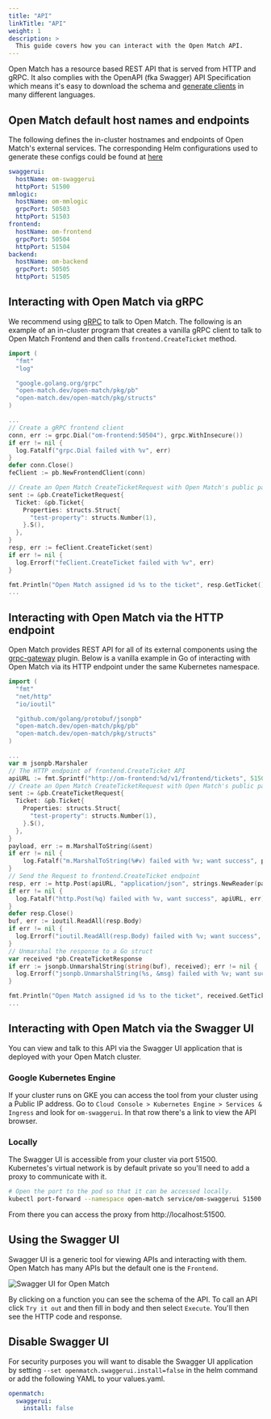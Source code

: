 ```yaml
---
title: "API"
linkTitle: "API"
weight: 1
description: >
  This guide covers how you can interact with the Open Match API.
---
```


Open Match has a resource based REST API that is served from HTTP and gRPC. It also
complies with the OpenAPI (fka Swagger) API Specification which means it's easy to
download the schema and [generate clients](https://swagger.io/tools/swagger-codegen/)
in many different languages.

## Open Match default host names and endpoints
The following defines the in-cluster hostnames and endpoints of Open Match's external services. The corresponding Helm configurations used to generate these configs could be found at [here](https://github.com/googleforgames/open-match/blob/master/install/helm/open-match/values.yaml)
```yaml
swaggerui:
  hostName: om-swaggerui
  httpPort: 51500
mmlogic:
  hostName: om-mmlogic
  grpcPort: 50503
  httpPort: 51503
frontend:
  hostName: om-frontend
  grpcPort: 50504
  httpPort: 51504
backend:
  hostName: om-backend
  grpcPort: 50505
  httpPort: 51505
```

## Interacting with Open Match via gRPC
We recommend using [gRPC](https://grpc.io/) to talk to Open Match.
The following is an example of an in-cluster program that creates a vanilla gRPC client to talk to Open Match Frontend and then calls `frontend.CreateTicket` method.
```go
import (
  "fmt"
  "log"

  "google.golang.org/grpc"
  "open-match.dev/open-match/pkg/pb"
  "open-match.dev/open-match/pkg/structs"
)

...
// Create a gRPC frontend client
conn, err := grpc.Dial("om-frontend:50504"), grpc.WithInsecure())
if err != nil {
  log.Fatalf("grpc.Dial failed with %v", err)
}
defer conn.Close()
feClient := pb.NewFrontendClient(conn)

// Create an Open Match CreateTicketRequest with Open Match's public package 
sent := &pb.CreateTicketRequest{
  Ticket: &pb.Ticket{
    Properties: structs.Struct{
      "test-property": structs.Number(1),
    }.S(),
  },
}
resp, err := feClient.CreateTicket(sent)
if err != nil {
  log.Errorf("feClient.CreateTicket failed with %v", err)
}

fmt.Println("Open Match assigned id %s to the ticket", resp.GetTicket().GetId())
...
```

## Interacting with Open Match via the HTTP endpoint
Open Match provides REST API for all of its external components using the [grpc-gateway](https://github.com/grpc-ecosystem/grpc-gateway) plugin.
Below is a vanilla example in Go of interacting with Open Match via its HTTP endpoint under the same Kubernetes namespace.
```go
import (
  "fmt"
  "net/http"
  "io/ioutil"

  "github.com/golang/protobuf/jsonpb"
  "open-match.dev/open-match/pkg/pb"
  "open-match.dev/open-match/pkg/structs"
)

...
var m jsonpb.Marshaler
// The HTTP endpoint of frontend.CreateTicket API
apiURL := fmt.Sprintf("http://om-frontend:%d/v1/frontend/tickets", 51504)
// Create an Open Match CreateTicketRequest with Open Match's public package 
sent := &pb.CreateTicketRequest{
  Ticket: &pb.Ticket{
    Properties: structs.Struct{
      "test-property": structs.Number(1),
    }.S(),
  },
}
payload, err := m.MarshalToString(&sent)
if err != nil {
	log.Fatalf("m.MarshalToString(%#v) failed with %v; want success", payload, err)
}
// Send the Request to frontend.CreateTicket endpoint
resp, err := http.Post(apiURL, "application/json", strings.NewReader(payload))
if err != nil {
  log.Fatalf("http.Post(%q) failed with %v, want success", apiURL, err)
}
defer resp.Close()
buf, err := ioutil.ReadAll(resp.Body)
if err != nil {
  log.Errorf("ioutil.ReadAll(resp.Body) failed with %v; want success", err)
}
// Unmarshal the response to a Go struct
var received *pb.CreateTicketResponse
if err := jsonpb.UnmarshalString(string(buf), received); err != nil {
  log.Errorf("jsonpb.UnmarshalString(%s, &msg) failed with %v; want success", buf, err)
}

fmt.Println("Open Match assigned id %s to the ticket", received.GetTicket.GetId())
...
```

## Interacting with Open Match via the Swagger UI
You can view and talk to this API via the Swagger UI application that is deployed
with your Open Match cluster.

### Google Kubernetes Engine
If your cluster runs on GKE you can access the tool from your cluster using a Public IP address.
Go to `Cloud Console > Kubernetes Engine > Services & Ingress` and look for `om-swaggerui`.
In that row there's a link to view the API browser.

### Locally
The Swagger UI is accessible from your cluster via port 51500. Kubernetes's
virtual network is by default private so you'll need to add a proxy to communicate with it.

```bash
# Open the port to the pod so that it can be accessed locally.
kubectl port-forward --namespace open-match service/om-swaggerui 51500:51500
```

From there you can access the proxy from http://localhost:51500.

## Using the Swagger UI

Swagger UI is a generic tool for viewing APIs and interacting with them.
Open Match has many APIs but the default one is the `Frontend`.

![Swagger UI for Open Match](../../../images/guides/api-swaggerui.png)

By clicking on a function you can see the schema of the API. To call an API click
`Try it out` and then fill in body and then select `Execute`. You'll then see the
HTTP code and response.

## Disable Swagger UI

For security purposes you will want to disable the Swagger UI application by setting
`--set openmatch.swaggerui.install=false` in the helm command or add the following
YAML to your values.yaml.

```yaml
openmatch:
  swaggerui:
    install: false
```